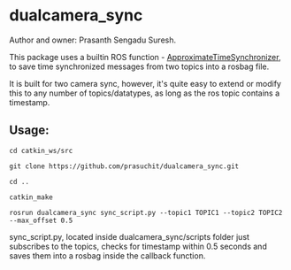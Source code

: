 # dualcamera_sync
Author and owner: Prasanth Sengadu Suresh.

This package uses a builtin ROS function - [ApproximateTimeSynchronizer](http://docs.ros.org/en/indigo/api/message_filters/html/python/), to save time synchronized messages from two topics into a rosbag file.

It is built for two camera sync, however, it's quite easy to extend or modify this to any number of topics/datatypes, as long as the ros topic contains a timestamp.

## Usage:

    cd catkin_ws/src
 
    git clone https://github.com/prasuchit/dualcamera_sync.git

    cd ..

    catkin_make

    rosrun dualcamera_sync sync_script.py --topic1 TOPIC1 --topic2 TOPIC2 --max_offset 0.5

sync_script.py, located inside dualcamera_sync/scripts folder just subscribes to the topics, checks for timestamp within 0.5 seconds and saves them into a rosbag inside the callback function.
